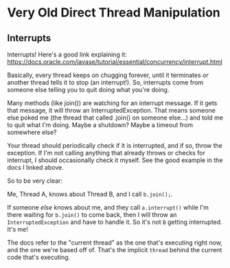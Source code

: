 # Very Old Direct Thread Manipulation

## Interrupts 
Interrupts! Here's a good link explaining it: https://docs.oracle.com/javase/tutorial/essential/concurrency/interrupt.html

Basically, every thread keeps on chugging forever, until it terminates *or* another thread tells it to stop (an interrupt!). So, interrupts come from someone else telling you to quit doing what you're doing.

Many methods (like join()) are watching for an interrupt message. If it gets that message, it will throw an InterruptedException. That means someone else poked me (the thread that called .join() on someone else...) and told me to quit what I'm doing. Maybe a shutdown? Maybe a timeout from somewhere else? 

Your thread should periodically check if it is interrupted, and if so, throw the exception. If I'm not calling anything that already throws or checks for interrupt, I should occasionally check it myself. See the good example in the docs I linked above. 

So to be very clear:

Me, Thread A, knows about Thread B, and I call `b.join();`.

If someone _else_ knows about me, and they call `a.interrupt()` while I'm there waiting for `b.join()` to come back, then I will throw an `InterruptedException` and have to handle it. So it's not `B` getting interrupted. It's me!

The docs refer to the "current thread" as the one that's executing right now, and the one we're based off of. That's the implicit `thread` behind the current code that's executing. 